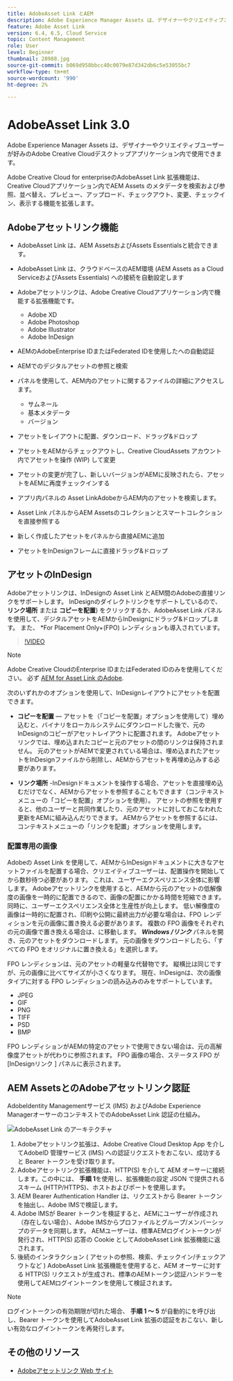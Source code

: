 ```yaml
---
title: AdobeAsset Link とAEM
description: Adobe Experience Manager Assets は、デザイナーやクリエイティブユーザーが好みのAdobe Creative Cloudデスクトップアプリケーション内で使用できます。 Adobe Creative Cloud for enterpriseのAdobeAsset Link 拡張機能は、Adobe XD、Photoshop、InDesign、IllustratorなどのCreative Cloudツール内でAEM Assets のメタデータを検索および参照、並べ替え、プレビュー、アップロード、チェックアウト、変更、チェックイン、表示する機能を拡張します。
feature: Adobe Asset Link
version: 6.4, 6.5, Cloud Service
topic: Content Management
role: User
level: Beginner
thumbnail: 28988.jpg
source-git-commit: b069d958bbcc40c0079e87d342db6c5e53055bc7
workflow-type: tm+mt
source-wordcount: '990'
ht-degree: 2%

---
```



# AdobeAsset Link 3.0

Adobe Experience Manager Assets は、デザイナーやクリエイティブユーザーが好みのAdobe Creative Cloudデスクトップアプリケーション内で使用できます。

Adobe Creative Cloud for enterpriseのAdobeAsset Link 拡張機能は、Creative Cloudアプリケーション内でAEM Assets のメタデータを検索および参照、並べ替え、プレビュー、アップロード、チェックアウト、変更、チェックイン、表示する機能を拡張します。

## Adobeアセットリンク機能

+ AdobeAsset Link は、AEM AssetsおよびAssets Essentialsと統合できます。
+ AdobeAsset Link は、クラウドベースのAEM環境 (AEM Assets as a Cloud ServiceおよびAssets Essentials) への接続を自動設定します
+ Adobeアセットリンクは、Adobe Creative Cloudアプリケーション内で機能する拡張機能です。

   + Adobe XD
   + Adobe Photoshop
   + Adobe Illustrator
   + Adobe InDesign

+ AEMのAdobeEnterprise IDまたはFederated IDを使用したへの自動認証
+ AEMでのデジタルアセットの参照と検索
+ パネルを使用して、AEM内のアセットに関するファイルの詳細にアクセスします。
   + サムネール
   + 基本メタデータ
   + バージョン
+ アセットをレイアウトに配置、ダウンロード、ドラッグ&amp;ドロップ
+ アセットをAEMからチェックアウトし、Creative CloudAssets アカウント内でアセットを操作 (WIP) して変更
+ アセットの変更が完了し、新しいバージョンがAEMに反映されたら、アセットをAEMに再度チェックインする
+ アプリ内パネルの Asset LinkAdobeからAEM内のアセットを検索します。
+ Asset Link パネルからAEM Assetsのコレクションとスマートコレクションを直接参照する
+ 新しく作成したアセットをパネルから直接AEMに追加
+ アセットをInDesignフレームに直接ドラッグ&amp;ドロップ

## アセットのInDesign

Adobeアセットリンクは、InDesignの Asset Link とAEM間のAdobeの直接リンクをサポートします。 InDesignのダイレクトリンクをサポートしているので、__リンク場所__ または __コピーを配置__) をクリックするか、AdobeAsset Link パネルを使用して、デジタルアセットをAEMからInDesignにドラッグ&amp;ドロップします。 また、 *For Placement Only+(FPO) レンディションも導入されています。

>[!VIDEO](https://video.tv.adobe.com/v/28988/?quality=12&learn=on)

>[!NOTE]
>
>Adobe Creative CloudのEnterprise IDまたはFederated IDのみを使用してください。 必ず [AEM for Asset Link のAdobe](https://helpx.adobe.com/jp/enterprise/admin-guide.html/enterprise/using/adobe-asset-link.ug.html).

次のいずれかのオプションを使用して、InDesignレイアウトにアセットを配置できます。

+ **コピーを配置**  — アセットを（「コピーを配置」オプションを使用して）埋め込むと、バイナリをローカルシステムにダウンロードした後で、元のInDesignのコピーがアセットレイアウトに配置されます。 Adobeアセットリンクでは、埋め込まれたコピーと元のアセットの間のリンクは保持されません。 元のアセットがAEMで変更されている場合は、埋め込まれたアセットをInDesignファイルから削除し、AEMからアセットを再埋め込みする必要があります。

+ **リンク場所** -InDesignドキュメントを操作する場合、アセットを直接埋め込むだけでなく、AEMからアセットを参照することもできます（コンテキストメニューの「コピーを配置」オプションを使用）。 アセットの参照を使用すると、他のユーザーと共同作業したり、元のアセットに対しておこなわれた更新をAEMに組み込んだりできます。 AEMからアセットを参照するには、コンテキストメニューの「リンクを配置」オプションを使用します。

### 配置専用の画像

Adobeの Asset Link を使用して、AEMからInDesignドキュメントに大きなアセットファイルを配置する場合、クリエイティブユーザーは、配置操作を開始してから数秒待つ必要があります。 これは、ユーザーエクスペリエンス全体に影響します。 Adobeアセットリンクを使用すると、AEMから元のアセットの低解像度の画像を一時的に配置できるので、画像の配置にかかる時間を短縮できます。 同時に、ユーザーエクスペリエンス全体と生産性が向上します。 低い解像度の画像は一時的に配置され、印刷や公開に最終出力が必要な場合は、FPO レンディションを元の画像に置き換える必要があります。 複数の FPO 画像をそれぞれの元の画像で置き換える場合は、に移動します。 **_Windows /リンク_** パネルを開き、元のアセットをダウンロードします。 元の画像をダウンロードしたら、「すべての FPO をオリジナルに置き換える」を選択します。

FPO レンディションは、元のアセットの軽量な代替物です。 縦横比は同じですが、元の画像に比べてサイズが小さくなります。 現在、InDesignは、次の画像タイプに対する FPO レンディションの読み込みのみをサポートしています。

+ JPEG
+ GIF
+ PNG
+ TIFF
+ PSD
+ BMP

FPO レンディションがAEMの特定のアセットで使用できない場合は、元の高解像度アセットが代わりに参照されます。 FPO 画像の場合、ステータス FPO が [InDesignリンク ] パネルに表示されます。

## AEM AssetsとのAdobeアセットリンク認証

AdobeIdentity Managementサービス (IMS) およびAdobe Experience ManagerオーサーのコンテキストでのAdobeAsset Link 認証の仕組み。

![AdobeAsset Link のアーキテクチャ](assets/adobe-asset-link-article-understand.png)

1. Adobeアセットリンク拡張は、Adobe Creative Cloud Desktop App を介してAdobeID 管理サービス (IMS) への認証リクエストをおこない、成功すると Bearer トークンを受け取ります。
1. Adobeアセットリンク拡張機能は、HTTP(S) を介して AEM オーサーに接続します。この中には、 **手順 1**&#x200B;を使用し、拡張機能の設定 JSON で提供されるスキーム (HTTP/HTTPS)、ホストおよびポートを使用します。
1. AEM Bearer Authentication Handler は、リクエストから Bearer トークンを抽出し、Adobe IMSで検証します。
1. Adobe IMSが Bearer トークンを検証すると、AEMにユーザーが作成され（存在しない場合）、Adobe IMSからプロファイルとグループ/メンバーシップのデータを同期します。 AEMユーザーは、標準AEMログイントークンが発行され、HTTP(S) 応答の Cookie としてAdobeAsset Link 拡張機能に返されます。
1. 後続のインタラクション ( アセットの参照、検索、チェックイン/チェックアウトなど ) AdobeAsset Link 拡張機能を使用すると、AEM オーサーに対する HTTP(S) リクエストが生成され、標準のAEMトークン認証ハンドラーを使用してAEMログイントークンを使用して検証されます。

>[!NOTE]
>
>ログイントークンの有効期限が切れた場合、 **手順 1 ～ 5** が自動的にを呼び出し、Bearer トークンを使用してAdobeAsset Link 拡張の認証をおこない、新しい有効なログイントークンを再発行します。

## その他のリソース

+ [Adobeアセットリンク Web サイト](https://www.adobe.com/jp/creativecloud/business/enterprise/adobe-asset-link.html)
